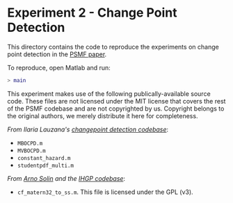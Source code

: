 # Experiment 2 - Change Point Detection

This directory contains the code to reproduce the experiments on change point 
detection in the [PSMF paper](https://arxiv.org/abs/1910.03906).

To reproduce, open Matlab and run:

```matlab
> main
```

This experiment makes use of the following publically-available source code. 
These files are not licensed under the MIT license that covers the rest of the 
PSMF codebase and are not copyrighted by us. Copyright belongs to the original 
authors, we merely distribute it here for completeness.

*From Ilaria Lauzana's [changepoint detection 
codebase](https://github.com/epfl-lasa/changepoint-detection)*:

 - ``MBOCPD.m``
 - ``MVBOCPD.m``
 - ``constant_hazard.m``
 - ``studentpdf_multi.m``

*From [Arno Solin](https://users.aalto.fi/~asolin/) and the [IHGP 
codebase](https://github.com/AaltoML/IHGP)*:

 - ``cf_matern32_to_ss.m``. This file is licensed under the GPL (v3).
